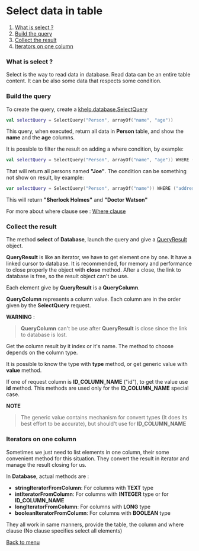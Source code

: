 # Select data in table 
   1. [What is select ?](SelectData.md#what-is-select-?)
   1. [Build the query](SelectData.md#build-the-query)
   1. [Collect the result](SelectData.md#collect-the-result)
   1. [Iterators on one column](SelectData.md#iterators-on-one-column)

### What is select ?

Select is the way to read data in database. Read data can be an entire table content.
It can be also some data that respects some condition.

### Build the query

To create the query, create a [khelp.database.SelectQuery](../src/khelp/database/SelectQuery.kt)

````Kotlin
val selectQuery = SelectQuery("Person", arrayOf("name", "age"))
````

This query, when executed, return all data in **Person** table, and show the **name** and the **age** columns.

It is possible to filter the result on adding a where condition, by example:

````Kotlin
val selectQuery = SelectQuery("Person", arrayOf("name", "age")) WHERE ("name" EQUALS "Joe")
````

That will return all persons named **"Joe"**. The condition can be something not show on result, by example:

````Kotlin
var selectQuery = SelectQuery("Person", arrayOf("name")) WHERE ("address" EQUALS "221B Baker Street")
````

This will return **"Sherlock Holmes"** and **"Doctor Watson"**

For more about where clause see : [Where clause](Where.md#where-clause)

### Collect the result

The method **select** of **Database**, launch the query and give a [QueryResult](../src/khelp/database/QueryResult.kt) object.

**QueryResult** is like an iterator, we have to get element one by one. It have a linked cursor to database.
It is recommended, for memory and performance to close properly the object with **close** method.
After a close, the link to database is free, so the result object can't be use.

Each element give by **QueryResult** is a **QueryColumn**.

**QueryColumn** represents a column value. Each column are in the order given by the **SelectQuery** request.

**WARNING** : 
> **QueryColumn** can't be use after **QueryResult** is close since the link to database is lost.

Get the column result by it index or it's name. The method to choose depends on the column type.

It is possible to know the type with **type** method, or get generic value with **value** method.

If one of request column is **ID_COLUMN_NAME** ("id"), to get the value use **id** method. 
This methods are used only for the **ID_COLUMN_NAME** special case.

**NOTE**
> The generic value contains mechanism for convert types (It does its best effort to be accurate), but should't use for **ID_COLUMN_NAME** 

### Iterators on one column

Sometimes we just need to list elements in one column, their some convenient method for this situation.
They convert the result in iterator and manage the result closing for us.

In **Database**, actual methods are :
- **stringIteratorFromColumn**: For columns with **TEXT** type
- **intIteratorFromColumn**: For columns with **INTEGER** type or for **ID_COLUMN_NAME**
- **longIteratorFromColumn**: For columns with **LONG** type
- **booleanIteratorFromColumn**: For columns with **BOOLEAN** type

They all work in same manners, provide the table, the column and where clause (No clause specifies select all elements)

[Back to menu](Menu.md#menu)
